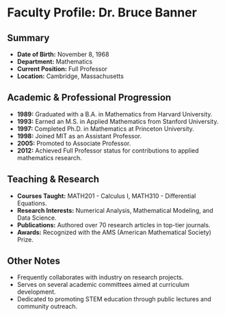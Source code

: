 # Faculty Profile: Dr. Bruce Banner

## Summary
- **Date of Birth:** November 8, 1968
- **Department:** Mathematics
- **Current Position:** Full Professor
- **Location:** Cambridge, Massachusetts

## Academic & Professional Progression
- **1989:** Graduated with a B.A. in Mathematics from Harvard University.
- **1993:** Earned an M.S. in Applied Mathematics from Stanford University.
- **1997:** Completed Ph.D. in Mathematics at Princeton University.
- **1998:** Joined MIT as an Assistant Professor.
- **2005:** Promoted to Associate Professor.
- **2012:** Achieved Full Professor status for contributions to applied mathematics research.

## Teaching & Research
- **Courses Taught:** MATH201 - Calculus I, MATH310 - Differential Equations.
- **Research Interests:** Numerical Analysis, Mathematical Modeling, and Data Science.
- **Publications:** Authored over 70 research articles in top-tier journals.
- **Awards:** Recognized with the AMS (American Mathematical Society) Prize.

## Other Notes
- Frequently collaborates with industry on research projects.
- Serves on several academic committees aimed at curriculum development.
- Dedicated to promoting STEM education through public lectures and community outreach.
